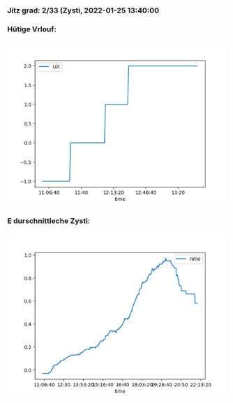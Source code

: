 ### Jitz grad: 2/33 (Zysti, 2022-01-25 13:40:00

### Hütige Vrlouf:
![Graph](Today.png)

### E durschnittleche Zysti:
![Graph](Zysti.png)